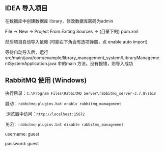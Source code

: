 ## IDEA 导入项目

在数据库中创建数据库 library，修改数据库密码为admin

File -> New -> Project From Exiting Sources -> (目录下的) pom.xml

然后项目自动导入依赖 (可能右下角会有选项弹窗，点 enable auto import)

等待自动导入后，运行 src/main/java/com/example/library_management_system/LibraryManagementSystemApplication.java 中的main 方法，没有报错，则导入成功

## RabbitMQ 使用 (Windows)

执行目录：`C:\Program Files\RabbitMQ Server\rabbitmq_server-3.7.8\sbin`

启动：`rabbitmq-plugins.bat enable rabbitmq_management`

​	浏览器中访问：`http://localhost:15672`

关闭：`rabbitmq-plugins.bat disable rabbitmq_management`

username: guest

password: guest